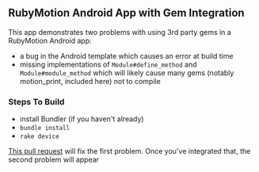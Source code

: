 ## RubyMotion Android App with Gem Integration

This app demonstrates two problems with using 3rd party gems in a RubyMotion Android app:

* a bug in the Android template which causes an error at build time
* missing implementations of `Module#define_method` and `Module#module_method` which will likely cause many gems (notably motion_print, included here) not to compile

### Steps To Build

* install Bundler (if you haven't already)
* `bundle install`
* `rake device`

[This pull request](https://github.com/HipByte/RubyMotion/pull/189) will fix the first problem. Once you've integrated that, the second problem will appear
